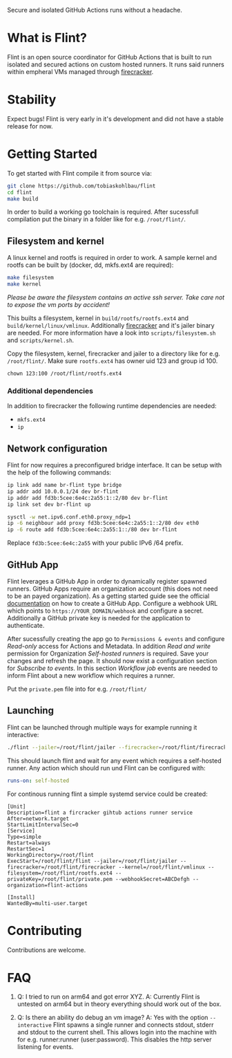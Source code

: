 Secure and isolated GitHub Actions runs without a headache.

# What is Flint?
Flint is an open source coordinator for GitHub Actions that is built to run isolated and secured actions on custom hosted runners.
It runs said runners within empheral VMs managed through [firecracker](https://github.com/firecracker-microvm/firecracker).

# Stability

Expect bugs! Flint is very early in it's development and did not have a stable release for now.

# Getting Started

To get started with Flint compile it from source via:

```sh
git clone https://github.com/tobiaskohlbau/flint
cd flint
make build
````

In order to build a working go toolchain is required. After sucessfull compilation put the binary in a folder like for
e.g. `/root/flint/`.

## Filesystem and kernel
A linux kernel and rootfs is required in order to work. A sample kernel and rootfs can be built by (docker, dd, mkfs.ext4 are required):

```sh
make filesystem
make kernel
```

*Please be aware the filesystem contains an active ssh server. Take care not to expose the vm ports by accident!*

This builts a filesystem, kernel in `build/rootfs/rootfs.ext4` and `build/kernel/linux/vmlinux`. Additionally
[firecracker](https://github.com/firecracker-microvm/firecracker) and it's jailer binary are needed.
For more information have a look into `scripts/filesystem.sh` and `scripts/kernel.sh`.

Copy the filesystem, kernel, firecracker and jailer to a directory like for e.g. `/root/flint/`. Make sure `rootfs.ext4`
has owner uid 123 and group id 100.

`chown 123:100 /root/flint/rootfs.ext4`

### Additional dependencies

In addition to firecracker the following runtime dependencies are needed:

- `mkfs.ext4`
- `ip`

## Network configuration

Flint for now requires a preconfigured bridge interface. It can be setup with the help of the following commands:

```sh
ip link add name br-flint type bridge
ip addr add 10.0.0.1/24 dev br-flint
ip addr add fd3b:5cee:6e4c:2a55:1::2/80 dev br-flint
ip link set dev br-flint up

sysctl -w net.ipv6.conf.eth0.proxy_ndp=1
ip -6 neighbour add proxy fd3b:5cee:6e4c:2a55:1::2/80 dev eth0
ip -6 route add fd3b:5cee:6e4c:2a55:1::/80 dev br-flint
```

Replace `fd3b:5cee:6e4c:2a55` with your public IPv6 /64 prefix.

## GitHub App

Flint leverages a GitHub App in order to dynamically register spawned runners. GitHub Apps require an organization
account (this does not need to be an payed organization). As a getting started guide see the official [documentation](bhttps://docs.github.com/en/apps/creating-github-apps/creating-github-apps/creating-a-github-app)
on how to create a GitHub App. Configure a webhook URL which points to `https://YOUR_DOMAIN/webhook` and configure
a secret. Additionally a GitHub private key is needed for the application to authenticate.

After sucessfully creating the app go to `Permissions & events` and configure _Read-only_ access for Actions and Metadata.
In addition _Read and write_ permission for Organization _Self-hosted runners_ is required. Save your changes and refresh
the page. It should now exist a configuration section for _Subscribe to events_. In this section _Workflow job_ events
are needed to inform Flint about a new workflow which requires a runner.

Put the `private.pem` file into for e.g. `/root/flint/`

## Launching

Flint can be launched through multiple ways for example running it interactive:

```sh
./flint --jailer=/root/flint/jailer --firecracker=/root/flint/firecracker --kernel=/root/flint/vmlinux --filesystem=/root/flint/rootfs.ext4 --privateKey=/root/flint/private.pem --webhookSecret=ABCDefgh --organization=flint-actions --appID=123456
```

This should launch flint and wait for any event which requires a self-hosted runner. Any action which should run und Flint
can be configured with:


```YAML
runs-on: self-hosted
```


For continous running flint a simple systemd service could be created:

```
[Unit]
Description=flint a fircracker gihtub actions runner service
After=network.target
StartLimitIntervalSec=0
[Service]
Type=simple
Restart=always
RestartSec=1
WorkingDirectory=/root/flint
ExecStart=/root/flint/flint --jailer=/root/flint/jailer --firecracker=/root/flint/firecracker --kernel=/root/flint/vmlinux --filesystem=/root/flint/rootfs.ext4 --privateKey=/root/flint/private.pem --webhookSecret=ABCDefgh --organization=flint-actions

[Install]
WantedBy=multi-user.target
```

# Contributing

Contributions are welcome.

# FAQ

1. Q: I tried to run on arm64 and got error XYZ.
   A: Currently Flint is untested on arm64 but in theory everything should work out of the box.

2. Q: Is there an ability do debug an vm image?
   A: Yes with the option `--interactive` Flint spawns a single runner and connects stdout, stderr and stdout to the
      current shell. This allows login into the machine with for e.g. runner:runner (user:password). This disables
      the http server listening for events.
